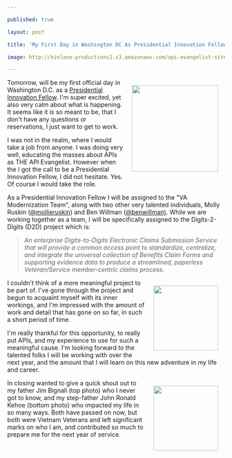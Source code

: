 ---
published: true
layout: post
title: 'My First Day in Washington DC As Presidential Innovation Fellow'
image: http://kinlane-productions2.s3.amazonaws.com/api-evangelist-site/blog/kinlane-white-house-3-web.jpg
---

<p><img style="padding: 15px;" src="https://s3.amazonaws.com/kinlane-productions2/kin-lane/kinlane-white-house-3-web.jpg" alt="" width="200" align="right" />
<p>Tomorrow, will be my first official day in Washington D.C. as a <a href="https://www.whitehouse.gov/innovationfellows/round-2-fellows">Presidential Innovation Fellow</a>. I'm super excited, yet also very calm about what is happening.  It seems like it is so meant to be, that I don't have any questions or reservations, I just want to get to work.
<p>I was not in the realm, where I would take a job from anyone.  I was doing very well, educating the masses about APIs as THE API Evangelist.  However when the I got the call to be a Presidential Innovation Fellow, I did not hesitate.  Yes.  Of course I would take the role.
<p>As a Presidential Innovation Fellow I will be assigned to the "VA Modernization Team", along with two other very talented individuals, Molly Ruskin (<a href="https://twitter.com/mollieruskin">@mollieruskin</a>) and Ben Willman (<a href="/admin/blog/benwillman">@benwillman)</a>. While we are working together as a team, I will be specifically assigned to the Digits-2-Digits (D2D) project which is:
<blockquote><em>An enterprise Digits-to-Digits Electronic Claims Submission Service that will provide a common access point to standardize, centralize, and integrate the universal collection of Benefits Claim Forms and supporting evidence data to produce a streamlined, paperless Veteran/Service member-centric claims process.</em></blockquote>
<p><img style="padding: 15px;" src="https://s3.amazonaws.com/kinlane-productions2/kin-lane/william-bignall-1.jpg" alt="" width="150" align="right" />
<p>I couldn't think of a more meaningful project to be part of. I've gone through the project and begun to acquaint myself with its inner workings, and I'm impressed with the amount of work and detail that has gone on so far, in such a short period of time.
<p>I'm really thankful for this opportunity, to really put APIs, and my experience to use for such a meaningful cause. I'm looking forward to the talented folks I will be working with over the next year, and the amount that I will learn on this new adventure in my life and career.
<p><img style="padding: 15px;" src="https://s3.amazonaws.com/kinlane-productions2/kin-lane/John-Ronald-Kehoe.png" alt="" width="150" align="right" />
<p>In closing wanted to give a quick shout out to my father Jim Bignall (top photo) who I never got to know, and my step-father John Ronald Kehoe (bottom photo) who impacted my life in so many ways. Both have passed on now, but both were Vietnam Veterans and left significant marks on who I am, and contributed so much to prepare me for the next year of service.

